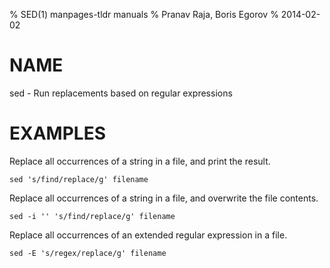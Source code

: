 % SED(1) manpages-tldr manuals
% Pranav Raja, Boris Egorov
% 2014-02-02

# NAME

sed - Run replacements based on regular expressions

# EXAMPLES

Replace all occurrences of a string in a file, and print the result.

    sed 's/find/replace/g' filename

Replace all occurrences of a string in a file, and overwrite the file contents.

    sed -i '' 's/find/replace/g' filename

Replace all occurrences of an extended regular expression in a file.

    sed -E 's/regex/replace/g' filename
